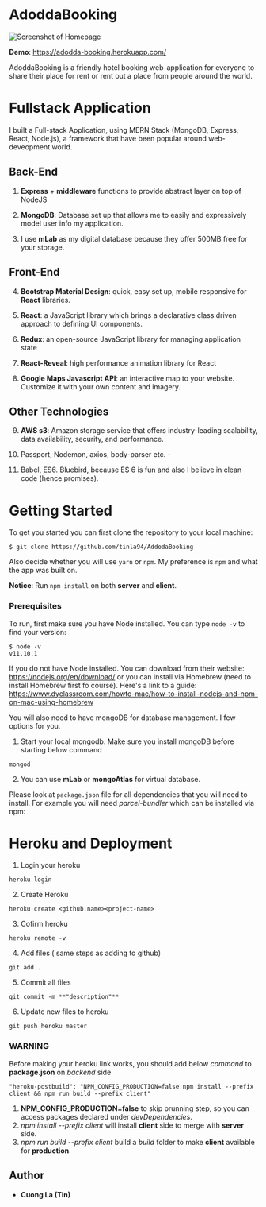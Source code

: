 # AdoddaBooking

![Screenshot of Homepage](https://i.imgur.com/nil421f.png)

**Demo**: https://adodda-booking.herokuapp.com/

AdoddaBooking is a friendly hotel booking web-application for everyone to share their place for rent or rent out a place from people around the world. 

# Fullstack Application

I built a Full-stack Application, using MERN Stack (MongoDB, Express, React, Node.js), a framework that have been popular around web-deveopment world.

## Back-End

1. **Express** + **middleware** functions to provide abstract layer on top of NodeJS

2. **MongoDB**: Database set up that allows me to easily and expressively model user info my application.

3. I use **mLab** as my digital database because they offer 500MB free for your storage.

## Front-End

4. **Bootstrap Material Design**: quick, easy set up, mobile responsive for **React** libraries.

5. **React**: a JavaScript library which brings a declarative class driven approach to defining UI components.

6. **Redux**:  an open-source JavaScript library for managing application state

7. **React-Reveal**: high performance animation library for React

8. **Google Maps Javascript API**: an interactive map to your website. Customize it with your own content and imagery.


## Other Technologies

9. **AWS s3**: Amazon storage service that offers industry-leading scalability, data availability, security, and performance.

10. Passport, Nodemon, axios, body-parser etc. -

11. Babel, ES6. Bluebird, because ES 6 is fun and also I believe in clean code (hence promises).


# Getting Started

To get you started you can first clone the repository to your local machine: 

```
$ git clone https://github.com/tinla94/AddodaBooking

```

Also decide whether you will use `yarn` or `npm`.  My preference is `npm` and what the app was built on.  

**Notice**: Run `npm install` on both **server** and **client**.

### Prerequisites

To run, first make sure you have Node installed. You can type `node -v` to find your version:

```
$ node -v 
v11.10.1
```
If you do not have Node installed. You can download from their website: https://nodejs.org/en/download/ or you can install via Homebrew (need to install Homebrew first fo course). Here's a link to a guide: https://www.dyclassroom.com/howto-mac/how-to-install-nodejs-and-npm-on-mac-using-homebrew

You will also need to have mongoDB for database management. I few options for you.

1. Start your local mongodb. Make sure you install mongoDB before starting below command

```
mongod
```

2. You can use **mLab** or **mongoAtlas** for virtual database.

Please look at `package.json` file for all dependencies that you will need to install.  For example you will need *parcel-bundler* which can be installed via npm: 


# Heroku and Deployment

1. Login your heroku

```
heroku login
```

2. Create Heroku 

```
heroku create <github.name><project-name>
```

3. Cofirm heroku

 ``` 
 heroku remote -v
 ```
 
 4. Add files ( same steps as adding to github)
 
 ```
 git add .
 ```
 
 5. Commit all files
 
 ``` 
 git commit -m **"description"**
 ```
 
 6. Update new files to heroku
 
 ```
 git push heroku master
 ```
 
 ### WARNING
 
 Before making your heroku link works, you should add below _command_ to **package.json** on _backend_ side
 
 ```
 "heroku-postbuild": "NPM_CONFIG_PRODUCTION=false npm install --prefix client && npm run build --prefix client"
```

1. **NPM_CONFIG_PRODUCTION=false** to skip prunning step, so you can access packages declared under _devDependencies_.
2. _npm install --prefix client_ will install **client** side to merge with **server** side.
3. _npm run build --prefix client_ build a _build_ folder to make **client** available for **production**.


## Author

* **Cuong La (Tin)** 
